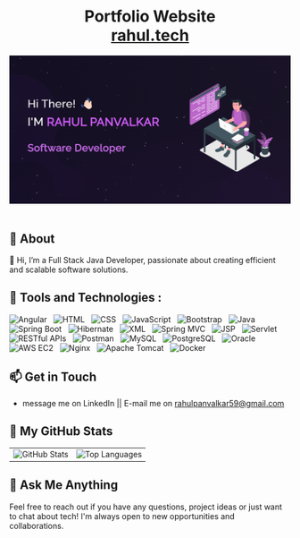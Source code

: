 <h1 align="center">
  Portfolio Website<br/>
  <a href="https://rahul-panvalkar.vercel.app/" target="_blank">rahul.tech</a>
</h1>
<div align="center">
  <img alt="Demo" src="./profile-banner.png" />
</div>

<br/>


## 📖 About
👋 Hi, I’m a Full Stack Java Developer, passionate about creating efficient and scalable software solutions.


## 🔧 Tools and Technologies :

![Angular](https://img.shields.io/badge/Angular-DD0031?style=for-the-badge&logo=angular&logoColor=white) &nbsp;
![HTML](https://img.shields.io/badge/HTML5-E34F26?style=for-the-badge&logo=html5&logoColor=white) &nbsp;
![CSS](https://img.shields.io/badge/CSS3-1572B6?style=for-the-badge&logo=css3&logoColor=white) &nbsp;
![JavaScript](https://img.shields.io/badge/JavaScript-F7DF1E?style=for-the-badge&logo=javascript&logoColor=black) &nbsp;
![Bootstrap](https://img.shields.io/badge/Bootstrap-%238A42F4.svg?style=for-the-badge&logo=bootstrap&logoColor=white)  &nbsp;
![Java](https://img.shields.io/badge/Java-ED8B00?style=for-the-badge&logo=openjdk&logoColor=white) &nbsp;
![Spring Boot](https://img.shields.io/badge/Spring%20Boot-6DB33F?style=for-the-badge&logo=spring-boot&logoColor=white) &nbsp;
![Hibernate](https://img.shields.io/badge/Hibernate-59666C?style=for-the-badge&logo=hibernate&logoColor=white) &nbsp;
![XML](https://img.shields.io/badge/XML-8A2BE2?style=for-the-badge&logo=xml&logoColor=white) &nbsp;
![Spring MVC](https://img.shields.io/badge/Spring%20MVC-6DB33F?style=for-the-badge&logo=spring&logoColor=white) &nbsp;
![JSP](https://img.shields.io/badge/JSP-323330?style=for-the-badge&logo=jsp&logoColor=white) &nbsp;
![Servlet](https://img.shields.io/badge/Servlet-4EAA25?style=for-the-badge&logo=java&logoColor=white) &nbsp;
![RESTful APIs](https://img.shields.io/badge/REST-FF6C37?style=for-the-badge&logo=rest&logoColor=white) &nbsp;
![Postman](https://img.shields.io/badge/Postman-%23FF6C37.svg?style=for-the-badge&logo=postman&logoColor=white)  &nbsp;
![MySQL](https://img.shields.io/badge/MySQL-4479A1?style=for-the-badge&logo=mysql&logoColor=white) &nbsp;
![PostgreSQL](https://img.shields.io/badge/PostgreSQL-4169E1?style=for-the-badge&logo=postgresql&logoColor=white) &nbsp;
![Oracle](https://img.shields.io/badge/Oracle%20DB-F80000?style=for-the-badge&logo=oracle&logoColor=white) &nbsp;
![AWS EC2](https://img.shields.io/badge/AWS%20EC2-FF9900?style=for-the-badge&logo=amazon-aws&logoColor=white) &nbsp;
![Nginx](https://img.shields.io/badge/Nginx-009639?style=for-the-badge&logo=nginx&logoColor=white) &nbsp;
![Apache Tomcat](https://img.shields.io/badge/Apache%20Tomcat-F8DC75?style=for-the-badge&logo=apache-tomcat&logoColor=black) &nbsp;
![Docker](https://img.shields.io/badge/docker-%230db7ed.svg?style=for-the-badge&logo=docker&logoColor=white) &nbsp;

  
## 📫 Get in Touch 
  - message me on LinkedIn || E-mail me on rahulpanvalkar59@gmail.com

## 🚀 My GitHub Stats
<table>
  <tr>
    <td>
      <img src="https://github-readme-stats.vercel.app/api?username=RahulPanvalkar&show_icons=true&theme=buefy" alt="GitHub Stats">
    </td>
    <td>
      <img src="https://github-readme-stats.vercel.app/api/top-langs/?username=RahulPanvalkar&layout=compact&theme=buefy" alt="Top Languages">
    </td>
  </tr>
</table>

## 💬 Ask Me Anything
Feel free to reach out if you have any questions, project ideas or just want to chat about tech! I'm always open to new opportunities and collaborations.
<!---
RahulPanvalkar/RahulPanvalkar is a ✨ special ✨ repository because its `README.md` (this file) appears on your GitHub profile.
You can click the Preview link to take a look at your changes.
--->

